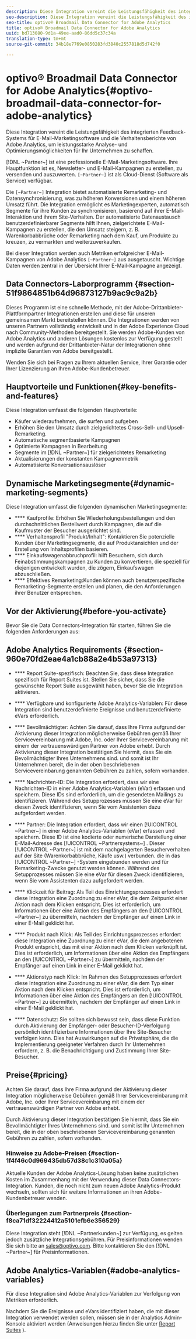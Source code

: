 ```yaml
---
description: Diese Integration vereint die Leistungsfähigkeit des integrierten Feedback-Systems für E-Mail-Marketingsoftware und die Verhaltensberichte von Adobe Analytics, um leistungsstarke Analyse- und Optimierungsmöglichkeiten für Ihr Unternehmen zu schaffen.
seo-description: Diese Integration vereint die Leistungsfähigkeit des integrierten Feedback-Systems für E-Mail-Marketingsoftware und die Verhaltensberichte von Adobe Analytics, um leistungsstarke Analyse- und Optimierungsmöglichkeiten für Ihr Unternehmen zu schaffen.
seo-title: optivo® Broadmail Data Connector for Adobe Analytics
title: optivo® Broadmail Data Connector for Adobe Analytics
uuid: bd713080-9d1a-49ee-aad0-86dd5c37c34a
translation-type: tm+mt
source-git-commit: 34b18e7769e0850283fd3840c2557818d5d742f0

---
```



# optivo® Broadmail Data Connector for Adobe Analytics{#optivo-broadmail-data-connector-for-adobe-analytics}

Diese Integration vereint die Leistungsfähigkeit des integrierten Feedback-Systems für E-Mail-Marketingsoftware und die Verhaltensberichte von Adobe Analytics, um leistungsstarke Analyse- und Optimierungsmöglichkeiten für Ihr Unternehmen zu schaffen.

[!DNL ~Partner~] ist eine professionelle E-Mail-Marketingsoftware. Ihre Hauptfunktion ist es, Newsletter- und E-Mail-Kampagnen zu erstellen, zu versenden und auszuwerten. `[~Partner~]` ist als Cloud-Dienst (Software als Service) verfügbar.

Die `[~Partner~]` Integration bietet automatisierte Remarketing- und Datensynchronisierung, was zu höheren Konversionen und einem höheren Umsatz führt. Die Integration ermöglicht es Marketingexperten, automatisch Segmente für ihre Kunden zu synchronisieren, basierend auf ihrer E-Mail-Interaktion und ihrem Site-Verhalten. Der automatisierte Datenaustausch benutzerdefinierbarer Segmente hilft Ihnen, zielgerichtete E-Mail-Kampagnen zu erstellen, die den Umsatz steigern, z. B. Warenkorbabbrüche oder Remarketing nach dem Kauf, um Produkte zu kreuzen, zu vermarkten und weiterzuverkaufen.

Bei dieser Integration werden auch Metriken erfolgreicher E-Mail-Kampagnen von Adobe Analytics `[~Partner~]` aus ausgetauscht. Wichtige Daten werden zentral in der Übersicht Ihrer E-Mail-Kampagne angezeigt.

## Data Connectors-Laborprogramm {#section-51f9864851b64d96873127b9ac9c9a2b}

Dieses Programm ist eine schnelle Methode, mit der Adobe-Drittanbieter-Plattformpartner Integrationen erstellen und diese für unseren gemeinsamen Markt bereitstellen können. Die Integrationen werden von unseren Partnern vollständig entwickelt und in der Adobe Experience Cloud nach Community-Methoden bereitgestellt. Sie werden Adobe-Kunden von Adobe Analytics und anderen Lösungen kostenlos zur Verfügung gestellt und werden aufgrund der Drittanbieter-Natur der Integrationen ohne implizite Garantien von Adobe bereitgestellt.

Wenden Sie sich bei Fragen zu Ihrem aktuellen Service, Ihrer Garantie oder Ihrer Lizenzierung an Ihren Adobe-Kundenbetreuer.

## Hauptvorteile und Funktionen{#key-benefits-and-features}

Diese Integration umfasst die folgenden Hauptvorteile:

* Käufer wiederaufnehmen, die surfen und aufgeben
* Erhöhen Sie den Umsatz durch zielgerichtetes Cross-Sell- und Upsell-Remarketing.
* Automatische segmentbasierte Kampagnen
* Optimierte Kampagnen in Bearbeitung
* Segmente im [!DNL ~Partner~] für zielgerichtetes Remarketing
* Aktualisierungen der konstanten Kampagnenmetrik
* Automatisierte Konversationsauslöser

## Dynamische Marketingsegmente{#dynamic-marketing-segments}

Diese Integration umfasst die folgenden dynamischen Marketingsegmente:

* **** Kaufprofile: Erhöhen Sie Wiederholungsbestellungen und den durchschnittlichen Bestellwert durch Kampagnen, die auf die Kaufmuster der Besucher ausgerichtet sind.
* **** Verhaltensprofil "Produkt/Inhalt": Kontaktieren Sie potenzielle Kunden über Marketingsegmente, die auf Produktansichten und der Erstellung von Inhaltsprofilen basieren.
* **** Einkaufswagenabbruchprofil: hilft Besuchern, sich durch Feinabstimmungskampagnen zu Kunden zu konvertieren, die speziell für diejenigen entwickelt wurden, die zögern, Einkaufswagen abzuschließen.
* **** Effektives Remarketing:Kunden können auch benutzerspezifische Remarketing-Segmente erstellen und planen, die den Anforderungen ihrer Benutzer entsprechen.

## Vor der Aktivierung{#before-you-activate}

Bevor Sie die Data Connectors-Integration für starten, führen Sie die folgenden Anforderungen aus:

## Adobe Analytics Requirements {#section-960e70fd2eae4a1cb88a2e4b53a97313}

* **** Report Suite-spezifisch: Beachten Sie, dass diese Integration spezifisch für Report Suites ist. Stellen Sie sicher, dass Sie die gewünschte Report Suite ausgewählt haben, bevor Sie die Integration aktivieren.
* **** Verfügbare und konfigurierte Adobe Analytics-Variablen: Für diese Integration sind benutzerdefinierte Ereignisse und benutzerdefinierte eVars erforderlich.

* **** Bevollmächtigter: Achten Sie darauf, dass Ihre Firma aufgrund der Aktivierung dieser Integration möglicherweise Gebühren gemäß Ihrer Servicevereinbarung mit Adobe, Inc. oder Ihrer Servicevereinbarung mit einem der vertrauenswürdigen Partner von Adobe erhebt. Durch Aktivierung dieser Integration bestätigen Sie hiermit, dass Sie ein Bevollmächtigter Ihres Unternehmens sind. und somit ist Ihr Unternehmen bereit, die in der oben beschriebenen Servicevereinbarung genannten Gebühren zu zahlen, sofern vorhanden.
* **** Nachrichten-ID: Die Integration erfordert, dass wir eine Nachrichten-ID in einer Adobe Analytics-Variablen (eVar) erfassen und speichern. Diese IDs sind erforderlich, um die gesendeten Mailings zu identifizieren. Während des Setupprozesses müssen Sie eine eVar für diesen Zweck identifizieren, wenn Sie vom Assistenten dazu aufgefordert werden.
* **** Partner: Die Integration erfordert, dass wir einen [!UICONTROL ~Partner~] in einer Adobe Analytics-Variablen (eVar) erfassen und speichern. Diese ID ist eine kodierte oder numerische Darstellung einer E-Mail-Adresse des [!UICONTROL ~Partnersystems~] . Dieser [!UICONTROL ~Partner~] ist mit dem nachgelagerten Besucherverhalten auf der Site (Warenkorbabbrüche, Käufe usw.) verbunden. die in das [!UICONTROL ~Partner~] -System eingebunden werden und für Remarketing-Zwecke genutzt werden können. Während des Setupprozesses müssen Sie eine eVar für diesen Zweck identifizieren, wenn Sie vom Assistenten dazu aufgefordert werden.
* **** Klickzeit für Beitrag: Als Teil des Einrichtungsprozesses erfordert diese Integration eine Zuordnung zu einer eVar, die dem Zeitpunkt einer Aktion nach dem Klicken entspricht. Dies ist erforderlich, um Informationen über eine Aktion des Empfängers an den [!UICONTROL ~Partner~] zu übermitteln, nachdem der Empfänger auf einen Link in einer E-Mail geklickt hat.

* **** Produkt nach Klick: Als Teil des Einrichtungsprozesses erfordert diese Integration eine Zuordnung zu einer eVar, die dem angebotenen Produkt entspricht, das mit einer Aktion nach dem Klicken verknüpft ist. Dies ist erforderlich, um Informationen über eine Aktion des Empfängers an den [!UICONTROL ~Partner~] zu übermitteln, nachdem der Empfänger auf einen Link in einer E-Mail geklickt hat.

* **** Aktionstyp nach Klick: Im Rahmen des Setupprozesses erfordert diese Integration eine Zuordnung zu einer eVar, die dem Typ einer Aktion nach dem Klicken entspricht. Dies ist erforderlich, um Informationen über eine Aktion des Empfängers an den [!UICONTROL ~Partner~] zu übermitteln, nachdem der Empfänger auf einen Link in einer E-Mail geklickt hat.

* **** Datenschutz: Sie sollten sich bewusst sein, dass diese Funktion durch Aktivierung der Empfänger- oder Besucher-ID-Verfolgung persönlich identifizierbare Informationen über Ihre Site-Besucher verfolgen kann. Dies hat Auswirkungen auf die Privatsphäre, die die Implementierung geeigneter Verfahren durch Ihr Unternehmen erfordern, z. B. die Benachrichtigung und Zustimmung Ihrer Site-Besucher.

## Preise{#pricing}

 Achten Sie darauf, dass Ihre Firma aufgrund der Aktivierung dieser Integration möglicherweise Gebühren gemäß Ihrer Servicevereinbarung mit Adobe, Inc. oder Ihrer Servicevereinbarung mit einem der vertrauenswürdigen Partner von Adobe erhebt.

Durch Aktivierung dieser Integration bestätigen Sie hiermit, dass Sie ein Bevollmächtigter Ihres Unternehmens sind. und somit ist Ihr Unternehmen bereit, die in der oben beschriebenen Servicevereinbarung genannten Gebühren zu zahlen, sofern vorhanden.

### Hinweise zu Adobe-Preisen {#section-1f4f46c0d969435db57d38c1c310a05a}

Aktuelle Kunden der Adobe Analytics-Lösung haben keine zusätzlichen Kosten im Zusammenhang mit der Verwendung dieser Data Connectors-Integration. Kunden, die noch nicht zum neuen Adobe Analytics-Produkt wechseln, sollten sich für weitere Informationen an ihren Adobe-Kundenbetreuer wenden.

### Überlegungen zum Partnerpreis {#section-f8ca71df32224412a5101efb6e356529}

Diese Integration steht [!DNL ~Partnerkunden~] zur Verfügung, es gelten jedoch zusätzliche Integrationsgebühren. Für Preisinformationen wenden Sie sich bitte an sales@optivo.com. Bitte kontaktieren Sie den [!DNL ~Partner~] für Preisinformationen.

## Adobe Analytics-Variablen{#adobe-analytics-variables}

Für diese Integration sind Adobe Analytics-Variablen zur Verfolgung von Metriken erforderlich.

Nachdem Sie die Ereignisse und eVars identifiziert haben, die mit dieser Integration verwendet werden sollen, müssen sie in der Analytics Admin-Konsole aktiviert werden (Anweisungen hierzu finden Sie unter [Report Suites](https://docs.adobe.com/content/help/en/analytics/admin/manage-report-suites/report-suites-admin.html) ).